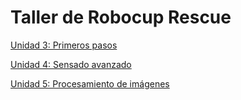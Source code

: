 # Taller de Robocup Rescue

[Unidad 3: Primeros pasos](03/README.md)

[Unidad 4: Sensado avanzado](04/README.md)

[Unidad 5: Procesamiento de imágenes](05/README.md)